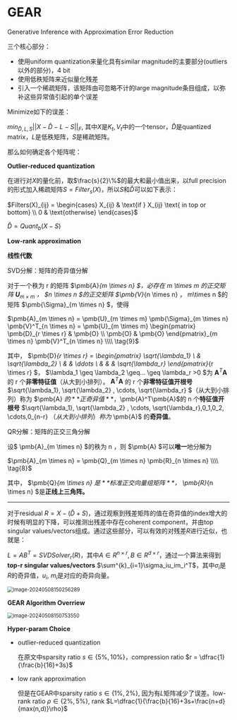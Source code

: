 # GEAR

Generative Inference with Approximation Error Reduction

三个核心部分：

+ 使用uniform quantization来量化具有similar magnitude的主要部分(outliers以外的部分)，4 bit
+ 使用低秩矩阵来近似量化残差
+ 引入一个稀疏矩阵，该矩阵由可忽略不计的large magnitude条目组成，以弥补这些异常值引起的单个误差

Minimize如下的误差：

$min_{\hat D,L,S}||X-\hat D-L-S||_F$, 其中$X$是$K_t,V_t$中的一个tensor，$\hat D$是quantized matrix，$L$是低秩矩阵，$S$是稀疏矩阵。

那么如何确定各个矩阵呢：

**Outlier-reduced quantization**

在进行对$X$的量化前，取$\frac{s}{2}\%$的最大和最小值出来，以full precision的形式加入稀疏矩阵$S=Filter_s(X)$，所以$S$和$\hat D$可以如下表示：

$Filters(X)_{ij} = \begin{cases}    X_{ij} & \text{if } X_{ij} \text{ in top or bottom} \\    0 & \text{otherwise} \end{cases}$

$\hat D=Quant_b(X-S)$

**Low-rank approximation**

**线性代数**

SVD分解：矩阵的奇异值分解

对于一个秩为 r 的矩阵 $\pmb{A}_{m \times n} $，必存在 m \times m 的正交矩阵 $\pmb{U}_{m \times m}$ ， $n \times n $的正交矩阵 $\pmb{V}_{n \times n} $，$ m\times n $的矩阵 $\pmb{\Sigma}_{m \times n} $，使得 

$\pmb{A}_{m \times n} = \pmb{U}_{m \times m} \pmb{\Sigma}_{m \times n} \pmb{V}^T_{n \times n} = \pmb{U}_{m \times m} \begin{pmatrix} \pmb{D}_{r \times r} & \pmb{O} \\ \pmb{O} & \pmb{O} \end{pmatrix}_{m \times n} \pmb{V}^T_{n \times n} \\\\ \tag{9}$

其中， $\pmb{D}_{r \times r} = \begin{pmatrix} \sqrt{\lambda_1} \\ & \sqrt{\lambda_2} \\ & & \ddots \\ & & & \sqrt{\lambda_r} \end{pmatrix}_{r \times r} $， $\lambda_1 \geq \lambda_2 \geq... \geq \lambda_r >0 $为 $\pmb{A}^T\pmb{A}$ 的 r 个**非零特征值**（从大到小排列）。 $\pmb{A}^T\pmb{A}$ 的 r 个**非零特征值开根号** $\sqrt{\lambda_1}, \sqrt{\lambda_2} , \cdots, \sqrt{\lambda_r} $（从大到小排列）称为 $\pmb{A} $的**正奇异值**，$\pmb{A}^T\pmb{A}$的 n 个**特征值开根号** $\sqrt{\lambda_1}, \sqrt{\lambda_2} , \cdots, \sqrt{\lambda_r},0_1,0_2, \cdots,0_{n-r} $（从大到小排列）称为$ \pmb{A}$ 的**奇异值**。



QR分解：矩阵的正交三角分解

设$ \pmb{A}_{m \times n} $的秩为 n ，则 $\pmb{A} $可以**唯一**地分解为

$\pmb{A}_{m \times n} = \pmb{Q}_{m \times n} \pmb{R}_{n \times n} \\\\ \tag{8}$

其中， $\pmb{Q}_{m \times n} $是**标准正交向量组矩阵**，$ \pmb{R}_{n \times n} $是**正线上三角阵。**

----



对于residual $R=X-(\hat D+S)$，通过观察到残差矩阵的值在奇异值的index增大的时候有明显的下降，可以推测出残差中存在coherent component，并由top singular values/vectors组成。通过这些部分，可以有效的对残差$R$进行近似，也就是：

$L=AB^T=SVDSolver_r(R)$，其中$A\in R^{n\times r},B \in R^{d\times r}$，通过一个算法来得到**top-r singular values/vectors** $\sum^{k}_{i=1}\sigma_iu_im_i^T$，其中$\sigma_i$是$R$的奇异值，$u_i$, $m_i$是对应的奇异向量。

<img src="../assets/image-20240508150256289.png" alt="image-20240508150256289" style="zoom:80%;" />



**GEAR Algorithm Overriew**

<img src="../assets/image-20240508150753550.png" alt="image-20240508150753550" style="zoom:80%;" />



**Hyper-param Choice**

+ outlier-reduced quantization

  在原文中sparsity ratio $s\in \{5\%,10\%\}$，compression ratio $r = \dfrac{1}{\frac{b}{16}+3s}$

+ low rank approximation

  但是在GEAR中sparsity ratio $s\in \{1\%,2\%\}$, 因为有$L$矩阵减少了误差。low-rank ratio $\rho \in \{2\%,5\%\}$, rank $L=\dfrac{1}{\frac{b}{16}+3s+\frac{n+d}{max(n,d)}\rho}$